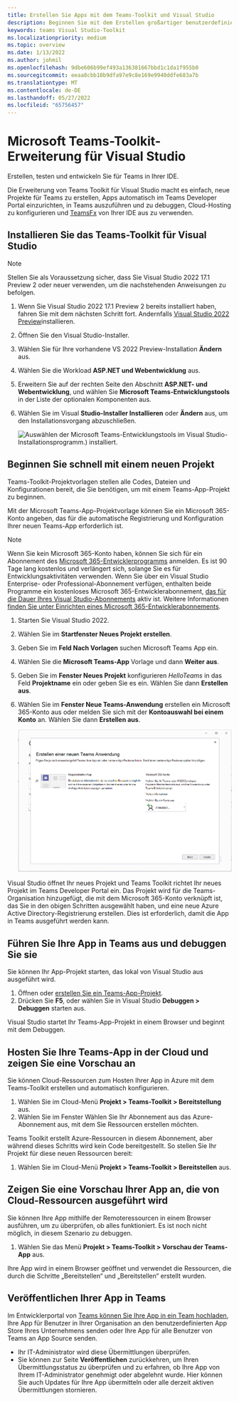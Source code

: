 ```yaml
---
title: Erstellen Sie Apps mit dem Teams-Toolkit und Visual Studio
description: Beginnen Sie mit dem Erstellen großartiger benutzerdefinierter Apps direkt in Visual Studio mit dem Microsoft Teams-Toolkit. Erfahren Sie, wie Sie Ihre App in Visual Studio konfigurieren, validieren und über Visual Studio und das Developer Portal veröffentlichen.
keywords: teams Visual Studio-Toolkit
ms.localizationpriority: medium
ms.topic: overview
ms.date: 1/13/2022
ms.author: johmil
ms.openlocfilehash: 9dbe606b99ef493a136381667bbd1c1da1f955b0
ms.sourcegitcommit: eeaa8cbb10b9dfa97e9c8e169e9940ddfe683a7b
ms.translationtype: MT
ms.contentlocale: de-DE
ms.lasthandoff: 05/27/2022
ms.locfileid: "65756457"
---
```

# <a name="teams-toolkit-for-visual-studio"></a>Microsoft Teams-Toolkit-Erweiterung für Visual Studio

Erstellen, testen und entwickeln Sie für Teams in Ihrer IDE.

Die Erweiterung von Teams Toolkit für Visual Studio macht es einfach, neue Projekte für Teams zu erstellen, Apps automatisch im Teams Developer Portal einzurichten, in Teams auszuführen und zu debuggen, Cloud-Hosting zu konfigurieren und [TeamsFx](https://github.com/OfficeDev/teamsfx) von Ihrer IDE aus zu verwenden.

## <a name="install-teams-toolkit-for-visual-studio"></a>Installieren Sie das Teams-Toolkit für Visual Studio

>[!NOTE]
> Stellen Sie als Voraussetzung sicher, dass Sie Visual Studio 2022 17.1 Preview 2 oder neuer verwenden, um die nachstehenden Anweisungen zu befolgen.

1. Wenn Sie Visual Studio 2022 17.1 Preview 2 bereits installiert haben, fahren Sie mit dem nächsten Schritt fort. Andernfalls [Visual Studio 2022 Preview](https://visualstudio.microsoft.com/vs/preview/)installieren.
2. Öffnen Sie den Visual Studio-Installer.
3. Wählen Sie für Ihre vorhandene VS 2022 Preview-Installation **Ändern** aus.
4. Wählen Sie die Workload **ASP.NET und Webentwicklung** aus.
5. Erweitern Sie auf der rechten Seite den Abschnitt **ASP.NET- und Webentwicklung**, und wählen Sie **Microsoft Teams-Entwicklungstools** in der Liste der optionalen Komponenten aus.
6. Wählen Sie im Visual **Studio-Installer Installieren** oder **Ändern** aus, um den Installationsvorgang abzuschließen.

   ![Auswählen der Microsoft Teams-Entwicklungstools im Visual Studio-Installationsprogramm.) installiert.](images/teams-development-tools-vs-installer.png)

## <a name="get-started-quickly-with-a-new-project"></a>Beginnen Sie schnell mit einem neuen Projekt

Teams-Toolkit-Projektvorlagen stellen alle Codes, Dateien und Konfigurationen bereit, die Sie benötigen, um mit einem Teams-App-Projekt zu beginnen.

Mit der Microsoft Teams-App-Projektvorlage können Sie ein Microsoft 365-Konto angeben, das für die automatische Registrierung und Konfiguration Ihrer neuen Teams-App erforderlich ist.

> [!NOTE]
> Wenn Sie kein Microsoft 365-Konto haben, können Sie sich für ein Abonnement des [Microsoft 365-Entwicklerprogramms](https://developer.microsoft.com/microsoft-365/dev-program) anmelden. Es ist 90 Tage lang kostenlos und verlängert sich, solange Sie es für Entwicklungsaktivitäten verwenden. Wenn Sie über ein Visual Studio Enterprise- oder Professional-Abonnement verfügen, enthalten beide Programme ein kostenloses Microsoft 365-Entwicklerabonnement, [das für die Dauer Ihres Visual Studio-Abonnements](https://aka.ms/MyVisualStudioBenefits) aktiv ist. Weitere Informationen [finden Sie unter Einrichten eines Microsoft 365-Entwicklerabonnements](/office/developer-program/office-365-developer-program-get-started).

1. Starten Sie Visual Studio 2022.
1. Wählen Sie im **Startfenster Neues Projekt erstellen**.
1. Geben Sie im **Feld Nach Vorlagen** suchen Microsoft Teams App ein.
1. Wählen Sie die **Microsoft Teams-App** Vorlage und dann **Weiter aus**.
1. Geben Sie im **Fenster Neues Projekt** konfigurieren _HelloTeams_ in das Feld **Projektname** ein oder geben Sie es ein. Wählen Sie dann **Erstellen aus**.
1. Wählen Sie im **Fenster Neue Teams-Anwendung** erstellen ein Microsoft 365-Konto aus oder melden Sie sich mit der **Kontoauswahl bei einem Konto** an. Wählen Sie dann **Erstellen aus**.

   ![Erstellen eines neuen Microsoft Teams-App-Projekts in Visual Studio.](images/teams-toolkit-vs-new-project.png)

Visual Studio öffnet Ihr neues Projekt und Teams Toolkit richtet Ihr neues Projekt im Teams Developer Portal ein. Das Projekt wird für die Teams-Organisation hinzugefügt, die mit dem Microsoft 365-Konto verknüpft ist, das Sie in den obigen Schritten ausgewählt haben, und eine neue Azure Active Directory-Registrierung erstellen. Dies ist erforderlich, damit die App in Teams ausgeführt werden kann.

## <a name="run-and-debug-your-app-in-teams"></a>Führen Sie Ihre App in Teams aus und debuggen Sie sie

Sie können Ihr App-Projekt starten, das lokal von Visual Studio aus ausgeführt wird.

1. Öffnen oder [erstellen Sie ein Teams-App-Projekt](#get-started-quickly-with-a-new-project).
2. Drücken Sie **F5**, oder wählen Sie in Visual Studio **Debuggen > Debuggen** starten aus.

Visual Studio startet Ihr Teams-App-Projekt in einem Browser und beginnt mit dem Debuggen.

## <a name="host-your-teams-app-in-the-cloud-and-preview-it"></a>Hosten Sie Ihre Teams-App in der Cloud und zeigen Sie eine Vorschau an

Sie können Cloud-Ressourcen zum Hosten Ihrer App in Azure mit dem Teams-Toolkit erstellen und automatisch konfigurieren.

1. Wählen Sie im Cloud-Menü **Projekt > Teams-Toolkit > Bereitstellung** aus.
2. Wählen Sie im Fenster Wählen Sie Ihr Abonnement aus das Azure-Abonnement aus, mit dem Sie Ressourcen erstellen möchten.

Teams Toolkit erstellt Azure-Ressourcen in diesem Abonnement, aber während dieses Schritts wird kein Code bereitgestellt. So stellen Sie Ihr Projekt für diese neuen Ressourcen bereit:

1. Wählen Sie im Cloud-Menü **Projekt > Teams-Toolkit > Bereitstellen** aus.

## <a name="preview-your-app-running-from-cloud-resources"></a>Zeigen Sie eine Vorschau Ihrer App an, die von Cloud-Ressourcen ausgeführt wird

Sie können Ihre App mithilfe der Remoteressourcen in einem Browser ausführen, um zu überprüfen, ob alles funktioniert. Es ist noch nicht möglich, in diesem Szenario zu debuggen.

1. Wählen Sie das Menü **Projekt > Teams-Toolkit > Vorschau der Teams-App** aus.

Ihre App wird in einem Browser geöffnet und verwendet die Ressourcen, die durch die Schritte „Bereitstellen“ und „Bereitstellen“ erstellt wurden.

## <a name="publish-your-app-to-teams"></a>Veröffentlichen Ihrer App in Teams

Im Entwicklerportal von [Teams können Sie Ihre App in ein Team hochladen](https://dev.teams.microsoft.com/home), Ihre App für Benutzer in Ihrer Organisation an den benutzerdefinierten App Store Ihres Unternehmens senden oder Ihre App für alle Benutzer von Teams an App Source senden.

- Ihr IT-Administrator wird diese Übermittlungen überprüfen.
- Sie können zur Seite **Veröffentlichen** zurückkehren, um Ihren Übermittlungsstatus zu überprüfen und zu erfahren, ob Ihre App von Ihrem IT-Administrator genehmigt oder abgelehnt wurde. Hier können Sie auch Updates für Ihre App übermitteln oder alle derzeit aktiven Übermittlungen stornieren.
